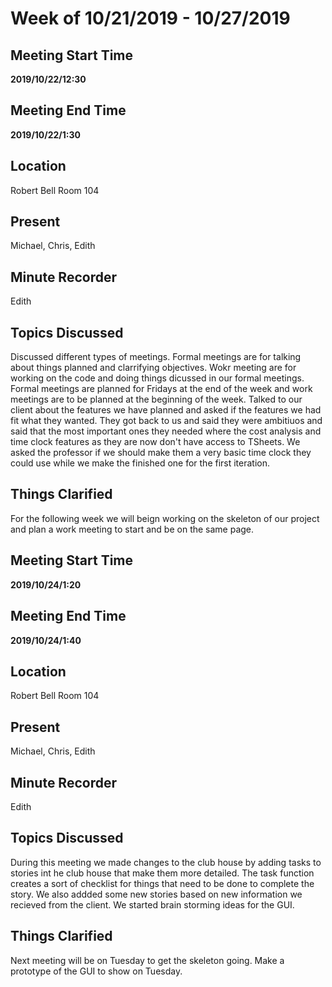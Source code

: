 # Week of 10/21/2019 - 10/27/2019

## Meeting Start Time
 **2019/10/22/12:30**

## Meeting End Time

**2019/10/22/1:30**

## Location

Robert Bell Room 104

## Present

Michael, Chris, Edith

## Minute Recorder

Edith

## Topics Discussed

Discussed different types of meetings. Formal meetings are for talking about things planned and clarrifying objectives. Wokr meeting are for working on the code and doing things dicussed in our formal meetings. Formal meetings are planned for Fridays at the end of the week and work meetings are to be planned at the beginning of the week. Talked to our client about the features we have planned and asked if the features we had fit what they wanted. They got back to us and said they were ambitiuos and said that the most important ones they needed where the cost analysis and time clock features as they are now don't have access to TSheets. We asked the professor if we should make them a very basic time clock they could use while we make the finished one for the first iteration. 
 
## Things Clarified

For the following week we will beign working on the skeleton of our project and plan a work meeting to start and be on the same page. 




## Meeting Start Time
 **2019/10/24/1:20**

## Meeting End Time

**2019/10/24/1:40**

## Location

Robert Bell Room 104

## Present

Michael, Chris, Edith

## Minute Recorder

Edith

## Topics Discussed

During this meeting we made changes to the club house by adding tasks to stories int he club house that make them more detailed. The task function creates a sort of checklist for things that need to be done to complete the story. We also addded some new stories based on new information we recieved from the client. We started brain storming ideas for the GUI. 

## Things Clarified 

Next meeting will be on Tuesday to get the skeleton going. Make a prototype of the GUI to show on Tuesday.
